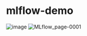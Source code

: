 # mlflow-demo

![image](https://user-images.githubusercontent.com/98972323/198072398-32d50c1f-f70a-435c-b196-d072560feb6f.png)
![MLflow_page-0001](https://user-images.githubusercontent.com/98972323/198073344-ed617c08-12da-4b96-8f63-e8ec7c7608be.jpg)
